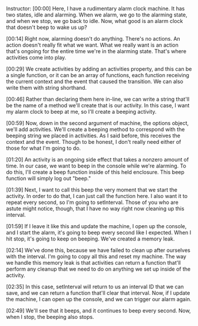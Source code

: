 Instructor: [00:00] Here, I have a rudimentary alarm clock machine. It has two states, idle and alarming. When we alarm, we go to the alarming state, and when we stop, we go back to idle. Now, what good is an alarm clock that doesn't beep to wake us up?

[00:14] Right now, alarming doesn't do anything. There's no actions. An action doesn't really fit what we want. What we really want is an action that's ongoing for the entire time we're in the alarming state. That's where activities come into play.

[00:29] We create activities by adding an activities property, and this can be a single function, or it can be an array of functions, each function receiving the current context and the event that caused the transition. We can also write them with string shorthand.

[00:46] Rather than declaring them here in-line, we can write a string that'll be the name of a method we'll create that is our activity. In this case, I want my alarm clock to beep at me, so I'll create a beeping activity.

[00:59] Now, down in the second argument of machine, the options object, we'll add activities. We'll create a beeping method to correspond with the beeping string we placed in activities. As I said before, this receives the context and the event. Though to be honest, I don't really need either of those for what I'm going to do.

[01:20] An activity is an ongoing side effect that takes a nonzero amount of time. In our case, we want to beep in the console while we're alarming. To do this, I'll create a beep function inside of this held enclosure. This beep function will simply log out "beep."

[01:39] Next, I want to call this beep the very moment that we start the activity. In order to do that, I can just call the function here. I also want it to repeat every second, so I'm going to setInterval. Those of you who are astute might notice, though, that I have no way right now cleaning up this interval.

[01:59] If I leave it like this and update the machine, I open up the console, and I start the alarm, it's going to beep every second like I expected. When I hit stop, it's going to keep on beeping. We've created a memory leak.

[02:14] We've done this, because we have failed to clean up after ourselves with the interval. I'm going to copy all this and reset my machine. The way we handle this memory leak is that activities can return a function that'll perform any cleanup that we need to do on anything we set up inside of the activity.

[02:35] In this case, setInterval will return to us an interval ID that we can save, and we can return a function that'll clear that interval. Now, if I update the machine, I can open up the console, and we can trigger our alarm again.

[02:49] We'll see that it beeps, and it continues to beep every second. Now, when I stop, the beeping also stops.
